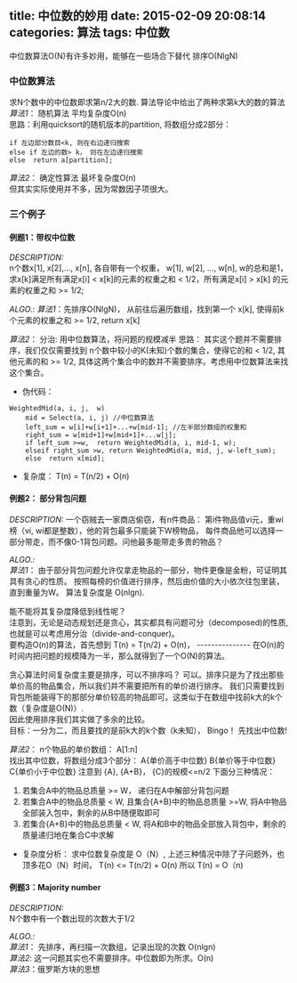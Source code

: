 title: 中位数的妙用
date: 2015-02-09 20:08:14
categories: 算法
tags: 中位数
---
中位数算法O(N)有许多妙用，能够在一些场合下替代 排序O(NlgN)
<!--more-->
### 中位数算法
求N个数中的中位数即求第n/2大的数. 算法导论中给出了两种求第k大的数的算法  
*算法1*： 随机算法 平均复杂度O(n)  
思路：利用quicksort的随机版本的partition, 将数组分成2部分：
```
if 左边部分数目<k, 则在右边递归搜索
else if 左边的数> k， 则在左边递归搜索
else  return a[partition];
```

*算法2*： 确定性算法 最坏复杂度O(n)  
但其实实际使用并不多，因为常数因子项很大。

### 三个例子
#### 例题1：带权中位数
*DESCRIPTION:*  
n个数x[1], x[2],..., x[n], 各自带有一个权重， w[1], w[2], ..., w[n], w的总和是1，
求x[k]满足所有满足x[i] < x[k]的元素的权重之和 < 1/2，所有满足x[i] > x[k] 的元素的权重之和 >= 1/2;

*ALGO.:*
*算法1*：先排序O(NlgN)， 从前往后遍历数组，找到第一个 x[k], 使得前k个元素的权重之和 >= 1/2, return x[k]

*算法2*：
分治: 用中位数算法，将问题的规模减半
思路： 其实这个题并不需要排序，我们仅仅需要找到 n个数中较小的K(未知)个数的集合，使得它的和 < 1/2, 其他元素的和 >= 1/2, 具体这两个集合中的数并不需要排序。考虑用中位数算法来找这个集合。
+ 伪代码：
```
WeightedMid(a, i, j,  w)
    mid = Select(a, i, j) //中位数算法
    left_sum = w[i]+w[i+1]+...+w[mid-1]; //左半部分数组的权重和
    right_sum = w[mid+1]+w[mid+1]+...w[j];
    if left_sum >=w,  return WeightedMid(a, i, mid-1, w);
    elseif right_sum >w, return WeightedMid(a, mid, j, w-left_sum);
    else  return x[mid];
```
+ 复杂度： T(n) = T(n/2) + O(n)

#### 例题2： 部分背包问题
*DESCRIPTION:*
一个窃贼去一家商店偷窃，有n件商品： 第i件物品值vi元，重wi榜（vi, wi都是整数），他的背包最多只能装下W榜物品，
每件商品他可以选择一部分带走，而不像0-1背包问题。问他最多能带走多贵的物品？

*ALGO.:*  
*算法1*： 由于部分背包问题允许仅拿走物品的一部分，物件更像是金粉，可证明其具有贪心的性质。
按照每榜的价值进行排序，然后由价值的大小依次往包里装，直到重量为W。
算法复杂度是 O(nlgn).

能不能将其复杂度降低到线性呢？  
注意到，无论是动态规划还是贪心，其实都具有问题可分（decomposed)的性质, 也就是可以考虑用分治（divide-and-conquer)。  
要构造O(n)的算法，首先想到 T(n) = T(n/2) + O(n)，
--------------- 在O(n)的时间内把问题的规模降为一半，那么就得到了一个O(N)的算法。

贪心算法时间复杂度主要是排序，可以不排序吗？
  可以。排序只是为了找出那些单价高的物品集合，所以我们并不需要把所有的单价进行排序。
我们只需要找到背包所能装得下的那部分单价较高的物品即可。这类似于在数组中找前k大的k个数（复杂度是O(N)）.  
因此使用排序我们其实做了多余的比较。  
目标：一分为二，而且要找的是前k大的k个数（k未知），
Bingo！ 先找出中位数!

*算法2*：
n个物品的单价数组： A[1:n]  
找出其中位数，将数组分成3个部分： A{单价高于中位数}   B{单价等于中位数}  C{单价小于中位数}
注意到 {A}, {A+B}， {C}的规模<=n/2
下面分三种情况：
  1. 若集合A中的物品总质量 >= W， 递归在A中解部分背包问题
  2. 若集合A中的物品总质量 < W, 且集合{A+B}中的物品总质量 >=W,  将A中物品全部装入包中，剩余的从B中随便取即可
  3. 若集合{A+B}中的物品总质量 < W, 将A和B中的物品全部放入背包中，剩余的质量递归地在集合C中求解

+ 复杂度分析：
求中位数复杂度是 O（N）, 上述三种情况中除了子问题外，也顶多花O（N）时间，
T(n) <= T(n/2) + O(n)
所以 T(n) = O（n)

#### 例题3：Majority number
*DESCRIPTION:*  
N个数中有一个数出现的次数大于1/2

*ALGO.:*  
*算法1*： 先排序，再扫描一次数组，记录出现的次数 O(nlgn)  
*算法2*: 这一问题其实也不需要排序。中位数即为所求。O(n)  
*算法3*：俄罗斯方块的思想
